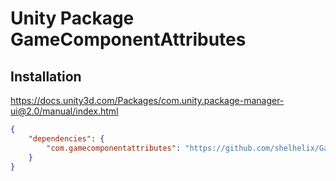 # Unity Package GameComponentAttributes

## Installation

<https://docs.unity3d.com/Packages/com.unity.package-manager-ui@2.0/manual/index.html>

```json
{
    "dependencies": {
        "com.gamecomponentattributes": "https://github.com/shelhelix/GameComponentAttributes.git#upm"
    }
}
```
